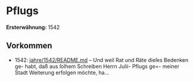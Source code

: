# Pflugs

**Ersterwähnung:** 1542

## Vorkommen
- 1542: [jahre/1542/README.md](../jahre/1542/README.md) – Und weil Rat und Räte dieſes Bedenken ge-
habt, daß aus ſolhem Schreiben Herrn Julii- Pflugs ge=-
meiner Stadt Weiterung erfolgen möchte, ha...
